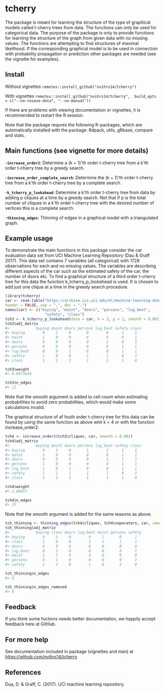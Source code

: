 # tcherry

The package is meant for learning the structure of the type of graphical models called t-cherry trees from data. The functions can only be used for categorical data. The purpose of the package is only to provide functions for learning the structure of the graph from given data with no missing values. The functions are attempting to find structures of maximal likelihood. If the corresponding graphical model is to be used in connection with probability propagation or prediction other packages are needed (see the vignette for examples).

## Install
Without vignettes
`remotes::install_github("nvihrs14/tcherry")`

With vignettes
`remotes::install_github("nvihrs14/tcherry",  build_opts = c("--no-resave-data", "--no-manual"))`

If there are problems with viewing documentation or vignettes, it is recommended to restart the R session.

Note that the package requres the following R-packages, which are automatically installed with the package:
    Rdpack, utils, gRbase, compare and stats.

## Main functions (see vignette for more details)
-__`increase_order2`__: Determine a (k + 1)'th order t-cherry tree from a k'th order t-cherry tree by a greedy search.

-__`increase_order_complete_search`__: Determine the (k + 1)'th order t-cherry tree from a k'th order t-cherry tree by a complete search.

-__`k_tcherry_p_lookahead`__: Determine a k'th order t-cherry tree from data by adding p cliques at a time by a greedy search. Not that if p is the total number of cliques in a k'th order t-cherry tree with the desired number of vertices this is a complete search.

-__`thinning_edges`__: Thinning of edges in a graphical model with a triangulated graph.

## Example usage
To demonstrate the main functions in this package consider the car evaluation data set from UCI Machine Learning Repository (Dau & Graff 2017). This data set contains 7 variables (all categorical) with 1728 observations for each and no missing values. The variables are describing different aspects of the car such as the estimated safety of the car, the number of doors etc. To find a graphical structure of a third order t-cherry tree for this data the function k_tcherry_p_lookahead is used. It is chosen to add just one clique at a time in the greedy search procedure.

``` r
library(tcherry)
car <- read.table("https://archive.ics.uci.edu/ml/machine-learning-databases/car/car.data",
header = FALSE, sep = ",", dec = ".")
names(car) <- c("buying", "maint", "doors", "persons", "lug_boot",
                  "safety", "class")
tch3 <- k_tcherry_p_lookahead(data = car, k = 3, p = 1, smooth = 0.001)
tch3$adj_matrix
#>            buying maint doors persons lug_boot safety class
#> buying        0     1     0       0        0      1     1
#> maint         1     0     0       0        0      0     1
#> doors         0     0     0       0        1      0     1
#> persons       0     0     0       0        0      1     1
#> lug_boot      0     0     1       0        0      1     1
#> safety        1     0     0       1        1      0     1
#> class         1     1     1       1        1      1     0

tch3$weight
#> 0.8973644

tch3$n_edges
#> 11

```

Note that the smooth argument is added to cell count when estimating probabilities to avoid zero probabilities, which would make some calculations invalid.

The graphical structure of af fouth order t-cherry tree for this data can be found by using the same function as above whit k = 4 or with the function increase_order2.

``` r
tch4 <- increase_order2(tch3$cliques, car, smooth = 0.001)
tch4$adj_matrix
#>            buying maint doors persons lug_boot safety class
#> buying        0     1     0       1        1      1     1
#> maint         1     0     0       0        0      1     1
#> doors         0     0     0       0        1      1     1
#> persons       1     0     0       0        0      1     1
#> lug_boot      1     0     1       0        0      1     1
#> safety        1     1     1       1        1      0     1
#> class         1     1     1       1        1      1     0

tch4$weight
#> 1.00457

tch4$n_edges
#> 15

```

Note that the smooth argument is added for the same reasons as above.



``` r
tch_thinning <- thinning_edges(tch4$cliques, tch4$separators, car, smooth = 0.001)
tch_thinning$adj_matrix
#>            buying class doors lug_boot maint persons safety
#> buying        0     1     0        0     1       0      1
#> class         1     0     0        1     1       1      1
#> doors         0     0     0        0     0       0      0
#> lug_boot      0     1     0        0     0       0      1
#> maint         1     1     0        0     0       0      0
#> persons       0     1     0        0     0       0      1
#> safety        1     1     0        1     0       1      0

tch_thinning$n_edges
#> 9

tch_thinning$n_edges_removed
#> 6

```

## Feedback
If you think some fuctions needs better documentation, we happily accept feedback here at GitHub.

## For more help

See documentation included in package (vignettes and man) at <https://github.com/nvihrs14/tcherry>

## References
Dua, D. & Graff, C. (2017). UCI machine learning repository.
